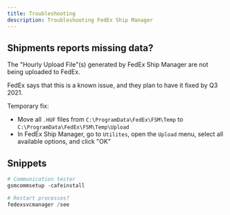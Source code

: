 ```yaml
---
title: Troubleshooting
description: Troubleshooting FedEx Ship Manager
---
```


## Shipments reports missing data?

The "Hourly Upload File"(s) generated by FedEx Ship Manager are not being uploaded to FedEx.

FedEx says that this is a known issue, and they plan to have it fixed by Q3 2021.

Temporary fix:

- Move all `.HUF` files from `C:\ProgramData\FedEx\FSM\Temp` to `C:\ProgramData\FedEx\FSM\Temp\Upload`
- In FedEx Ship Manager, go to `Utilites`, open the `Upload` menu, select all available options, and click "OK"

## Snippets

```powershell
# Communication tester
gsmcommsetup -cafeinstall
```

```powershell
# Restart processes?
fedexsvcmanager /see
```
